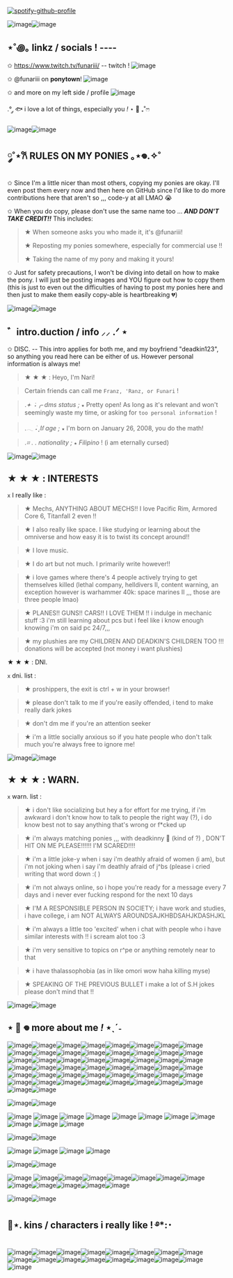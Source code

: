[![spotify-github-profile](https://spotify-github-profile.kittinanx.com/api/view?uid=lgqwwzzjh1pn0c47x7dhddlzg&cover_image=true&theme=natemoo-re&show_offline=false&background_color=cccccc&interchange=false&bar_color=4ad3c3&bar_color_cover=true)](https://github.com/kittinan/spotify-github-profile)

![image](https://64.media.tumblr.com/3837f81efb037b78d5f3b83136abd9ff/a2b9a9b92798b874-24/s400x600/0c9e64c94fb660d3ef32326e9c1a891cab720857.pnj)![image](https://64.media.tumblr.com/3837f81efb037b78d5f3b83136abd9ff/a2b9a9b92798b874-24/s400x600/0c9e64c94fb660d3ef32326e9c1a891cab720857.pnj)

## ⋆˚꩜｡ linkz / socials ! ----

✩ https://www.twitch.tv/funariii/ -- twitch ! ![image](https://64.media.tumblr.com/1f72e6cc7dfba7ee91692336954f3122/e4f8c035f1add387-55/s75x75_c1/034128246f9796be9cd53cfd6ac3bc9d266e99c1.gifv)

✩ @funariii on __ponytown__! ![image](https://64.media.tumblr.com/51db1e61c49ae7d87b5e4fdc3e2def6c/e4f8c035f1add387-67/s75x75_c1/748e0c00c9e7dfce58737a125420a6f4e1559c0b.gifv)

✩ and more on my left side / profile ![image](https://64.media.tumblr.com/1a1f9070c4b9430df13db626dbb15259/e4f8c035f1add387-af/s75x75_c1/04c712a693dd7d5ad1ac524a038797aa86fdc91b.gifv)

.°  ༘ 🐟 i love a lot of things, especially you *!* ⋆ 🪼 ₊˚ෆ

![image](https://64.media.tumblr.com/3837f81efb037b78d5f3b83136abd9ff/a2b9a9b92798b874-24/s400x600/0c9e64c94fb660d3ef32326e9c1a891cab720857.pnj)![image](https://64.media.tumblr.com/3837f81efb037b78d5f3b83136abd9ff/a2b9a9b92798b874-24/s400x600/0c9e64c94fb660d3ef32326e9c1a891cab720857.pnj)

## ༘˚⋆𐙚 RULES ON MY PONIES ｡⋆𖦹.✧˚

✩ Since I'm a little nicer than most others, copying my ponies are okay. I'll even post them every now and then here on GitHub since I'd like to do more contributions here that aren't so ,,, code-y at all LMAO 😭

✩ When you do copy, please don't use the same name too ... _**AND DON'T TAKE CREDIT!!**_ This includes:
>
> ★ When someone asks you who made it, it's @funariii!
>
> ★ Reposting my ponies somewhere, especially for commercial use !!
>
> ★ Taking the name of my pony and making it yours!
>

✩ Just for safety precautions, I won't be diving into detail on how to make the pony. I will just be posting images and YOU figure out how to copy them (this is just to even out the difficulties of having to post my ponies here and then just to make them easily copy-able is heartbreaking 💔)

![image](https://64.media.tumblr.com/3837f81efb037b78d5f3b83136abd9ff/a2b9a9b92798b874-24/s400x600/0c9e64c94fb660d3ef32326e9c1a891cab720857.pnj)![image](https://64.media.tumblr.com/3837f81efb037b78d5f3b83136abd9ff/a2b9a9b92798b874-24/s400x600/0c9e64c94fb660d3ef32326e9c1a891cab720857.pnj)

## ゛intro.duction / info ⸝⸝ .ᐟ ⋆

✩ DISC. -- This intro applies for both me, and my boyfriend "deadkin123", so anything you read here can be either of us. However personal information is always me!
> ★ ★ ★  :  Heyo, I'm Nari!

> Certain friends can call me ` Franz, 'Ranz, or Funari ` !

>.*𖥔 ݁ ˖╭  dms status ;*
` ★ ` Pretty open! As long as it's relevant and won't seemingly waste my time, or asking for ` too personal information ` !

>.*𓂃 ࣪˖ ִֶָ𐀔 age ;*
` ★ ` I'm born on January 26, 2008, you do the math!

>.*⌗ . . nationality ;*
` ★ ` *Filipino* ! (i am eternally cursed)

![image](https://64.media.tumblr.com/3837f81efb037b78d5f3b83136abd9ff/a2b9a9b92798b874-24/s400x600/0c9e64c94fb660d3ef32326e9c1a891cab720857.pnj)![image](https://64.media.tumblr.com/3837f81efb037b78d5f3b83136abd9ff/a2b9a9b92798b874-24/s400x600/0c9e64c94fb660d3ef32326e9c1a891cab720857.pnj)

## ★ ★ ★  : INTERESTS

` x ` I really like :

> ★ Mechs, ANYTHING ABOUT MECHS!! I love Pacific Rim, Armored Core 6, Titanfall 2 even !!

> ★ I also really like space. I like studying or learning about the omniverse and how easy it is to twist its concept around!!

> ★ I love music.

> ★ I do art but not much. I primarily write however!!

> ★ i love games where there's 4 people actively trying to get themselves killed (lethal company, helldivers II, content warning, an exception however is warhammer 40k: space marines II ,,, those are three people lmao)

> ★ PLANES!! GUNS!! CARS!! I LOVE THEM !! i indulge in mechanic stuff :3 i'm still learning about pcs but i feel like i know enough knowing i'm on said pc 24/7,,,

> ★ my plushies are my CHILDREN AND DEADKIN'S CHILDREN TOO !!! donations will be accepted (not money i want plushies)

★ ★ ★  : DNI.

` x ` dni. list :

> ★ proshippers, the exit is ctrl + w in your browser!

> ★ please don't talk to me if you're easily offended, i tend to make really dark jokes

> ★ don't dm me if you're an attention seeker

> ★ i'm a little socially anxious so if you hate people who don't talk much you're always free to ignore me!

![image](https://64.media.tumblr.com/3837f81efb037b78d5f3b83136abd9ff/a2b9a9b92798b874-24/s400x600/0c9e64c94fb660d3ef32326e9c1a891cab720857.pnj)![image](https://64.media.tumblr.com/3837f81efb037b78d5f3b83136abd9ff/a2b9a9b92798b874-24/s400x600/0c9e64c94fb660d3ef32326e9c1a891cab720857.pnj)

## ★ ★ ★  : WARN.

` x ` warn. list :

> ★ i don't like socializing but hey a for effort for me trying, if i'm awkward i don't know how to talk to people the right way (?), i do know best not to say anything that's wrong or f*cked up

> ★ i'm always matching ponies ,,, with deadkinny 🥺 (kind of ?) , DON'T HIT ON ME PLEASE!!!!!! I'M SCARED!!!!

> ★ i'm a little joke-y when i say i'm deathly afraid of women (i am), but i'm not joking when i say i'm deathly afraid of j^bs (please i cried writing that word down :( )

> ★ i'm not always online, so i hope you're ready for a message every 7 days and i never ever fucking respond for the next 10 days

> ★ I'M A RESPONSIBLE PERSON IN SOCIETY; i have work and studies, i have college, i am NOT ALWAYS AROUNDSAJKHBDSAHJKDASHJKL

> ★ i'm always a little too 'excited' when i chat with people who i have similar interests with !! i scream alot too :3

> ★ i'm very sensitive to topics on r^pe or anything remotely near to that

> ★ i have thalassophobia (as in like omori wow haha killing myse)

> ★ SPEAKING OF THE PREVIOUS BULLET i make a lot of S.H jokes please don't mind that !!


![image](https://64.media.tumblr.com/3837f81efb037b78d5f3b83136abd9ff/a2b9a9b92798b874-24/s400x600/0c9e64c94fb660d3ef32326e9c1a891cab720857.pnj)![image](https://64.media.tumblr.com/3837f81efb037b78d5f3b83136abd9ff/a2b9a9b92798b874-24/s400x600/0c9e64c94fb660d3ef32326e9c1a891cab720857.pnj)

## ⋆ 🐳 𖦹 more about me *!* ⋆ˎˊ˗

![image](https://64.media.tumblr.com/a9d84ba3bff5576b4cfba3754c1a4feb/cd3d81cec8817661-1a/s400x600/cea88f212a30056c2a9ff87f4b5865ea53b4c6cf.jpg)![image](https://64.media.tumblr.com/a72e9f3d7f4b90ba44371f084b7de737/cd3d81cec8817661-9a/s400x600/703aa535834e22d5a334e1f739e522b129738136.jpg)![image](https://64.media.tumblr.com/fd552b9d548145f361e3347a40d39154/cd3d81cec8817661-07/s400x600/d22feb5a873031715c0c2c73821da37a644a1ae2.jpg)![image](https://64.media.tumblr.com/95e6ccf273529f20e28ce6e8c77f1425/592ca3ccc06d73c4-32/s400x600/ab2815c6857e73bac9d70a26f4ee0ba2d29dcf8b.pnj)![image](https://64.media.tumblr.com/9d56e73c6d4364d3f8dca4da725fda21/592ca3ccc06d73c4-25/s400x600/bb3cfb30ec14ed951b87065c32424f78ed91c506.pnj)![image](https://64.media.tumblr.com/9daf632c2c7a27ba444facef2c612820/592ca3ccc06d73c4-92/s400x600/2a3d06fcee332dd4f57dd0c3c5330da9bdeb6dac.pnj)![image](https://64.media.tumblr.com/bae0225808419581842f11d5bd1a96d3/6ea3ba2131cbc386-21/s400x600/7be9bad66e1e241d7f6aa19660e0eca0e1fa28e0.pnj)![image](https://64.media.tumblr.com/995133fea22b5e0bc3eb0547c095971f/02f6c2b6b2845b0e-4b/s400x600/2995ed9db703fddae338e1e766dca092167df23b.jpg)![image](https://64.media.tumblr.com/0708c160ea283caddd8c9aab7c5b2f6c/02f6c2b6b2845b0e-87/s400x600/73f3167ddf7619a749af8acb3d0cd9daf75b2158.jpg)![image](https://64.media.tumblr.com/3713f1ee52c73ea5b8753529e3e85328/4ed4ffa032c7ebf8-d0/s400x600/20f4ea9aa228b717d868cc7fdeca09af6584199c.jpg)![image](https://64.media.tumblr.com/dfb3c9e48dbb8c625fb3534175b4f022/3b6364af6e753322-f0/s400x600/d3c1459dc818e9e61fc68a1f568958edba0b8af6.pnj)![image](https://64.media.tumblr.com/f85af95fc3dc19c0a7376083f2c04335/ee1b89ed46a2a969-16/s400x600/11eb7606519f16efa908725ddd6ffef71cb376cd.pnj)![image](https://64.media.tumblr.com/e4c808773c51373536fc19a717309e6e/9db2353d35f5496e-f4/s400x600/435beac9cb6ef55417362f86d7e751e154db193c.pnj)![image](https://64.media.tumblr.com/7992138553ff8a2ca6bedc3b4145a014/9db2353d35f5496e-28/s400x600/1283f12439018e41f8a324e054a921b938a5fbbe.pnj)![image](https://64.media.tumblr.com/334b0a41a2dbbcc013a7c324899be661/a8258f9f059a4619-b8/s400x600/14ad008aa5d0665749e1fdcba9cb7626bf4d6e84.jpg)![image](https://64.media.tumblr.com/af11157aefdea42a1e2d0597d6b006f4/30cd3a8b9ec12586-06/s400x600/3c3b0f807e02bd81c8247ae2ce27041787dc7fa1.pnj)![image](https://64.media.tumblr.com/fd5e8c8bdab0cbd397a8ad1e841f7c3e/30cd3a8b9ec12586-39/s400x600/4d199f2c75d3d296f2d9a38a17bd158e25386ec6.pnj)![image](https://64.media.tumblr.com/c4bd5072c8d0faf9ddcabf97477d263b/1f619007fa430ebe-1c/s400x600/8fc1da77cc84e9a74ad7800148b5f76315328604.pnj)![image](https://64.media.tumblr.com/76e104982e10eca9366ad675c8907583/761ae1966b4e20c9-66/s400x600/62db0491eed6b348da7fb1780052bbb762e1c693.pnj)![image](https://64.media.tumblr.com/7f6da1db9aa8d995f121ddfe4ff62dc9/42415b2546dcfd87-0f/s400x600/f1d973bcdeeaef5ef26517a480bb7480e14acb57.pnj)![image](https://64.media.tumblr.com/1dec3907395feaf90dc543f31329f5a5/a0af8f45de15d1d7-f0/s400x600/4d0e018b8835e43038656fd9c11f51d49991de4a.pnj)![image](https://64.media.tumblr.com/ee1aa5f2d2958b53656dbfc181f7d182/a0af8f45de15d1d7-ef/s400x600/5eac3dc60986ffd34301919296df7bb51b006e20.pnj)![image](https://64.media.tumblr.com/ab7a3d803f5835aeb2f8b116b297bfbc/67de0d413aaafdcf-a2/s400x600/5691a7f1218b4e250b307de320ed8bd9a6a44c35.pnj)![image](https://64.media.tumblr.com/d131f283178a56f10e3ece9241e75a30/12e894de938de697-14/s400x600/49f9e840f07cd3b477e3a4e8c2f9bee520438ea4.pnj)![image](https://64.media.tumblr.com/d3aae58563473c575cc58b0eaaf242de/8d3865eb20581de4-5c/s400x600/82760894e87794ce19a7855f55c306e489877e6a.pnj)![image](https://64.media.tumblr.com/b1ebbdcaa5879ca303c835b68a693ab5/d4aa224bdec16159-b3/s250x400/31540a211ddfff16a7d055d28358b67d8c2e22a1.pnj)![image](https://64.media.tumblr.com/7b84944c218238be121024a4dbe4e502/897591c2611b29ff-29/s250x400/5299d7cfa6717bfeadd6105dc866ce4af9a20ee7.pnj)![image](https://64.media.tumblr.com/9c1c91f1b3192142150dd4d73078edc7/897591c2611b29ff-85/s250x400/fba72e727aa6471309c800e3c2f2220666096a9c.pnj)![image](https://64.media.tumblr.com/66a5bebd5b5a76a43dba881025823387/23510ad03200a58d-8c/s400x600/745b26198ef95bf5660ab1ae70a02f8fb8c07dd9.jpg)![image](https://64.media.tumblr.com/5f9d7b49ed358e877067fc5604551cfd/7f45b22d30e59e67-40/s250x400/2ba70af15f6ab98b7ed6264b08f51aa7f8a9ca46.pnj)![image](https://64.media.tumblr.com/e8fee72115ea82f1c536410b7c63f2bf/144d3ce74a6cb2c8-cf/s250x400/ebe3f4c524e9d39372b69879f5c5a4af52128d02.pnj)![image](https://64.media.tumblr.com/7d15a1e047fc32c5c93f5a723f900c59/198fc4d399634551-3f/s250x400/76de2a978855a33e726b58a637f9a2f5defb0948.gifv)![image](https://64.media.tumblr.com/2863b4d429c87fce60406789a6c14c3f/60d3680a680d42cd-fe/s250x400/af76627e61cee9abc3fa9a2fb3b343bdfa240a11.pnj)![image](https://64.media.tumblr.com/84b8a728ea216c9799728a739c8b153c/b43fcf3229dc8078-8b/s400x600/7110132b566ed7bc0d4ded12c0de56be30521a92.pnj)![image](https://64.media.tumblr.com/83aa2079fd2979e407a635feb3f30c87/f8ad4e114457ba5a-5a/s400x600/a827ba2e40d15938f26a146b0e88f8c5945d0d49.pnj)![image](https://64.media.tumblr.com/3c935752fc2e7006c2ab5474fd904108/ec4ebf2ee9b73341-3f/s400x600/ecc3c233657f3a3987507f140e5204380a709172.pnj)![image](https://64.media.tumblr.com/30f33020457dbd3c7de2c9d290734882/a7c6219def97928f-25/s400x600/cbb9c77b16ffc8509dc48f00b989f988e3b95fb4.pnj)![image](https://64.media.tumblr.com/38c171aca6d4252e636860f5371572d9/1711408eb1fdee00-d8/s250x400/eab2cf0803a39eb767c1b5e04517c34210c5227f.pnj)![image](https://64.media.tumblr.com/f7d5cdfe42cd7226711fd2202811a735/08590af3fb737fb0-9e/s400x600/1da236c4054c66d51ce2abd6caba468268fba5a8.pnj)![image](https://64.media.tumblr.com/a98b0c6a11429c8dca6c31e905c52226/2ff0f3d5bd03c718-31/s400x600/945e90882e189d8b0bd8a64afd96c0a8fcda8397.pnj)![image](https://64.media.tumblr.com/dd547ee3d452270db5e808debe093e41/b2504da384c26026-88/s400x600/3f71d82bfc187277bec9cd7781d3262d6a3a8b13.jpg)![image](https://64.media.tumblr.com/6a6576ecf8739ad6d6c218913bf18caf/79d574ecfbbd5c8e-ad/s400x600/9329fc659765fa32e532f435c5f6e5651797489e.pnj)![image](https://64.media.tumblr.com/e6d26562e1666a324c8c40e49570313f/6eb1267ec5bf196c-84/s250x400/7a80bb5f58c82c0e54848160cd94ce2bd53f72a2.jpg)![image](https://64.media.tumblr.com/f698b465e05fdfdc26affe5615c27c6d/9c4f2b5575b08bef-20/s400x600/547b2505e39b0d41d9c8e9a8424a52f0d63325b6.pnj)![image](https://64.media.tumblr.com/eeccaa12f11471100b61b4d125da6436/6aa980caf7a1903f-c6/s400x600/988d47575bb36fc450217dda44b9cad9ae696c21.pnj)![image](https://64.media.tumblr.com/92b984d2d14130b950ae09c881f53d6c/d639ca3a1458bc17-6b/s400x600/80253f00e3ed977de6b24609de7fcce69412a3fa.pnj)![image](https://64.media.tumblr.com/8949c1468af10eaf510ad566378e9c1f/198fc4d399634551-56/s250x400/f895a06ad9ce0159167ece8b01172618f235fdbd.pnj)![image](https://64.media.tumblr.com/7931a8bc3b30046896bf2b19f6835d4b/51031bb361f33380-0b/s400x600/528040a4e828ddcb642c45b5187f95dcec1928f0.pnj)![image](https://64.media.tumblr.com/6c731d265afd052be314e2bffa3da1c9/a30c877c5b780918-65/s250x400/94f521751213c89d32fbb1b41018408b18bf1d5d.pnj)![image](https://64.media.tumblr.com/4d5eae586fffb6cbc568fbcb6f632e23/d6f1066401175ae7-e2/s250x400/4d4432c8f119b71c77ce2bc5ce1bbe860e289faf.pnj)


![image](https://64.media.tumblr.com/3837f81efb037b78d5f3b83136abd9ff/a2b9a9b92798b874-24/s400x600/0c9e64c94fb660d3ef32326e9c1a891cab720857.pnj)![image](https://64.media.tumblr.com/3837f81efb037b78d5f3b83136abd9ff/a2b9a9b92798b874-24/s400x600/0c9e64c94fb660d3ef32326e9c1a891cab720857.pnj)

![image](https://64.media.tumblr.com/84d4c65dadbfab2e70f307eb03e6c680/baf41b79d8f82464-96/s250x400/b2ded1f7b1a7ba5bca9fed1309f3b9d438be3c31.gifv) ![image](https://64.media.tumblr.com/a3e3a1cf7f3f1ce79b1bae8f6ce582b9/e4f8c035f1add387-96/s250x400/4f7868efae2db228ae94485ad5b95d9b3bcccd10.gifv) ![image](https://64.media.tumblr.com/bfe0f2d21bb4ba5c529e9df52baa07ae/048517b550743f13-ef/s250x400/33d1411b5438b01d88cf7c5d448bf619de55a1a8.gifv) ![image](https://64.media.tumblr.com/b8e11fc858177931d79d3a141bef9c91/e24aea302e062a10-9b/s250x400/cda5489e2b42a8b0a5492bf84b22610fc425ef92.gifv) ![image](https://64.media.tumblr.com/0a7562c3b8e6f1d3a7a5a553168d59b2/baf41b79d8f82464-7a/s250x400/fc34c012f867dd09d0259bede78fdeb59d2483c0.gifv) ![image](https://64.media.tumblr.com/0105030e1dbce26c4dfba11e84a05e21/baf41b79d8f82464-fe/s250x400/5cf4d7957a6a96be0e46c17ba6096689b76952c2.gifv) ![image](https://64.media.tumblr.com/ac88337aa8dd3e828f012ceff7cffe21/baf41b79d8f82464-23/s250x400/4fb290aba2fbf9cae258f8ed5a4d375b0b266bc6.gifv) ![image](https://64.media.tumblr.com/605a8d1bfe37931ee3fc8ace709e6ea1/baf41b79d8f82464-ea/s250x400/d52bed510b9c4551302d74edf3e1204863c7afce.gifv) ![image](https://64.media.tumblr.com/0aae7f1bb6a3499c6274ab537a555232/048517b550743f13-79/s250x400/d8622c4292927215637495ce779802628d111bea.gifv) ![image](https://64.media.tumblr.com/9b52752869e35d52313ea3e7a6fa8c3a/048517b550743f13-e0/s250x400/5b2c1c022c327024754063cce4223cce40ea7c2b.gifv) ![image](https://64.media.tumblr.com/2d4cf796ac25e5511cc42b950976a05b/a2b9a9b92798b874-f4/s100x200/57b9df7fb1a08081b24188f39d57d37241abbe3e.gifv)


![image](https://64.media.tumblr.com/3837f81efb037b78d5f3b83136abd9ff/a2b9a9b92798b874-24/s400x600/0c9e64c94fb660d3ef32326e9c1a891cab720857.pnj)![image](https://64.media.tumblr.com/3837f81efb037b78d5f3b83136abd9ff/a2b9a9b92798b874-24/s400x600/0c9e64c94fb660d3ef32326e9c1a891cab720857.pnj)

![image](https://64.media.tumblr.com/99128e87237bd00fa29e63e27a7982b0/b18aff3ce9323114-02/s100x200/d4854c2688e683042ed2c9bbc4d649f88de64196.gifv) ![image](https://64.media.tumblr.com/33df89a383a78edbade2c6d872e4ecc1/b18aff3ce9323114-08/s100x200/006c45969fcfc3dab3e7d766baa4ba3493a1d340.gifv) ![image](https://64.media.tumblr.com/dde3d841004cac68a1af6d37192105b4/b18aff3ce9323114-c9/s100x200/b03614dfc7f602aa842fb41fc4eb29433722c00e.gifv) ![image](https://64.media.tumblr.com/8f1bb7f1985d7b3b4936a90be1ce3cad/a2b9a9b92798b874-6b/s100x200/3be18bc814085d94b9baaca93c0a2b1439bcba5d.gifv)

![image](https://64.media.tumblr.com/3837f81efb037b78d5f3b83136abd9ff/a2b9a9b92798b874-24/s400x600/0c9e64c94fb660d3ef32326e9c1a891cab720857.pnj)![image](https://64.media.tumblr.com/3837f81efb037b78d5f3b83136abd9ff/a2b9a9b92798b874-24/s400x600/0c9e64c94fb660d3ef32326e9c1a891cab720857.pnj)

![image](https://64.media.tumblr.com/bc45d0acfe90ba4f31350ae89c5a9602/870008b84ddf0c31-11/s250x400/ecab049268bc9e84e94b96638fd73f01535e689b.pnj) ![image](https://64.media.tumblr.com/e180a224aeaff8d524c9e0f2aa8c7a03/b18aff3ce9323114-90/s100x200/1106e9a5785d8639b3f15a9cfd0659d38c5f1457.gifv)![image](https://64.media.tumblr.com/98f55de3c4e10a8c005c5690149342d1/870008b84ddf0c31-1d/s250x400/99701da46e9d75ef509f0ca6a99a69c8971b1f13.pnj)![image](https://64.media.tumblr.com/ff78f327718d2bea293a2551dcabe385/e4f8c035f1add387-89/s100x200/bfdfc06cd9c5876c4823e0696cf7b687be06ea40.pnj)![image](https://64.media.tumblr.com/573633e67a3d6c05dc4430cbb2475818/870008b84ddf0c31-ad/s250x400/aef663560a74a5c37077dbd68f5db0e4c20a0988.pnj)![image](https://64.media.tumblr.com/54f3e982ef5e6b7e9328dc31c39443d4/a2b9a9b92798b874-97/s100x200/458e9a911a745f12ffa0ce2c9a2aca93b3c317d0.gifv)![image](https://64.media.tumblr.com/18d9956162370249106a887cd64d12a9/048517b550743f13-dc/s250x400/604da899a38f9436d5e7766cec63fd149ea909be.gifv)![image](https://64.media.tumblr.com/d94993da2bdab08887b3ffbe60381f53/048517b550743f13-ad/s100x200/3023f7f35e46d05efb7fd9450f48d25925ee5790.gifv)![image](https://64.media.tumblr.com/34866f6fd8520a92c46237cb21f67572/048517b550743f13-15/s100x200/4f8ee4f2eb359d9e8b22ade94b278bf0506a921d.gifv)![image](https://64.media.tumblr.com/e8440456acb50b507028b6378eeb6187/0a844093c4702aee-c0/s100x200/0cd31e85d122ef0197a3cd59e266b94fb3401725.gifv)![image](https://64.media.tumblr.com/06e41a82c83a209a51ef9491eeb5120f/a2b9a9b92798b874-3f/s100x200/8ce12db7aaf76285ac1642105008f5f0fb42ce36.gifv)![image](https://64.media.tumblr.com/41649989dda8c5a8ae1adc6bb52ac2a8/0a844093c4702aee-a5/s100x200/2ceee4dfed8dd77e545bbe136b448786308a3135.gifv)![image](https://64.media.tumblr.com/5d1f34ddeb66789e54306c948e95a8ee/8f3b966c768a7a38-e5/s100x200/4c93ae58a12d5237be8b5981b452ec4db6c8f371.gifv)


![image](https://64.media.tumblr.com/3837f81efb037b78d5f3b83136abd9ff/a2b9a9b92798b874-24/s400x600/0c9e64c94fb660d3ef32326e9c1a891cab720857.pnj)![image](https://64.media.tumblr.com/3837f81efb037b78d5f3b83136abd9ff/a2b9a9b92798b874-24/s400x600/0c9e64c94fb660d3ef32326e9c1a891cab720857.pnj)

## 🪼⋆. kins / characters i really like ! ࿔*:･

![image](https://64.media.tumblr.com/c90fffe498819ef5e2910467bfb57e40/1790a2b3500050b8-84/s100x200/9a33a52931f7e672e282aad1488880ae273e983b.pnj)![image](https://64.media.tumblr.com/f74658bdb6523e65d4fc33e90309244a/2392e7c1f6f7c3e5-6f/s100x200/c9b87a7df6358ae38b5f78cd1c7b89ec7a347bb3.gifv)![image](https://64.media.tumblr.com/c5867591021d83ab158ee480f6c7258a/99b03e9f0218f144-92/s100x200/e7a16d0e96731dc66ccd505ac17ae45e75143765.gifv)![image](https://64.media.tumblr.com/dc796ecd90d12b35feba4e72be2c1e4a/fddcf9c041d8da0a-43/s100x200/acbd1192d7bf44fc669bf93ebfab7ee7c71bde83.pnj)![image](https://64.media.tumblr.com/e5d3e2940948df9a3065689f22296ca6/8db6391cdeacfb27-74/s100x200/7499c55fa85fe83736c3048674032f9552d4ef7f.gifv)![image](https://64.media.tumblr.com/ab662cb3e1e1d20989a06e77b90ac29c/0d9c08ed8003adc6-a6/s100x200/320cd8e122b2683fc198817e6e0f83f967f171b3.webp)![image](https://64.media.tumblr.com/07ac71fecf8f4111ee5c36f9a0161a31/0d9c08ed8003adc6-1b/s100x200/ec80f67d4aff5e629749974d93d043c19aaa5bd8.pnj)![image](https://44.media.tumblr.com/1c24a5730d0a7d43fd9cd90343e0e948/9232849738014d31-f4/s250x250_c1_f1/525986ad2f113e76105810c7f2558c31d8222d10.gifv)![image](https://64.media.tumblr.com/3b5ed58d96a5bc00ea88e0736a69cff6/9232849738014d31-af/s100x200/df4a34e837dc8d1ec0ac6af6a3af45bba6addc51.gifv)![image](https://64.media.tumblr.com/16d67805c57fbd7c4c2d97837dc917f8/9232849738014d31-ca/s100x200/6b1bce7b17ce28fc22b5a4fe8f677fd45d2b9493.gifv)![image](https://64.media.tumblr.com/41bc4914e5083685f89650b4b3440579/8da3ca594629b1fd-01/s100x200/2d7cbdf9fb7a9ee77c0884703d93ca72b410130a.gifv)![image](https://64.media.tumblr.com/b3c387650d8c66e62d87eaaadc502073/21317507f7352712-90/s100x200/0e66996acce2e367ddb860482501bddb56e7f263.webp)![image](https://64.media.tumblr.com/05709a5f0eb47da30aee563c462a7338/21317507f7352712-4b/s100x200/7324b9651fc5c546142d791c39ff5201c274891b.webp)![image](https://64.media.tumblr.com/562e465c761d91e36a923229e7564a65/660ffb09a175d47e-72/s100x200/e3dd5d079cdf22bbb32e9701004121a9b2da3543.pnj)![image](https://camo.githubusercontent.com/dad27cb349beb801b5f0e78d3aaa85f63d12fc4729e09b84f5ad0d61f5060cb8/68747470733a2f2f692e6962622e636f2f4c6e4b374c345a2f363837343734373037333361326632663633363436653265363436393733363336663732363436313730373032653633366636643266363137343734363136333638366436353665373437333266333733373333333533363331333933373336333633382e706e67)![image](https://camo.githubusercontent.com/347f9c187df9e5c40e5c9f197bac2ad371394376585c28d58fe792a4a0956c0e/68747470733a2f2f692e6962622e636f2f58744d5638436b2f363837343734373037333361326632663633363436653265363436393733363336663732363436313730373032653633366636643266363137343734363136333638366436353665373437333266333733373333333533363331333933373336333633382e706e67)![image](https://camo.githubusercontent.com/f5ea46689257e51c92398c8a1920b64a104970f930cad36a21511ac805d39350/68747470733a2f2f692e6962622e636f2f4b3644425a666b2f363837343734373037333361326632663633363436653265363436393733363336663732363436313730373032653633366636643266363137343734363136333638366436353665373437333266333733373333333533363331333933373336333633382e706e67)
